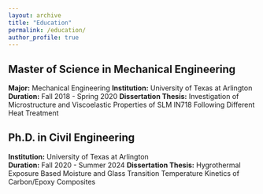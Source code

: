```yaml
---
layout: archive
title: "Education"
permalink: /education/
author_profile: true
---
```


## Master of Science in Mechanical Engineering
**Major:** Mechanical Engineering
**Institution:** University of Texas at Arlington   
**Duration:** Fall 2018 - Spring 2020
**Dissertation Thesis:** Investigation of Microstructure and Viscoelastic Properties of SLM IN718 Following Different Heat Treatment


## Ph.D. in Civil Engineering
**Institution:** University of Texas at Arlington  
**Duration:** Fall 2020 - Summer 2024
**Dissertation Thesis:** Hygrothermal Exposure Based Moisture and Glass Transition Temperature Kinetics of Carbon/Epoxy Composites
